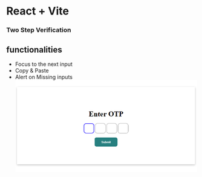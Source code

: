 # React + Vite

### Two Step Verification

## functionalities
* Focus to the next input
* Copy & Paste 
* Alert on Missing inputs
![alt text](<src/assets/Screenshot 2024-05-27 221817.png>)